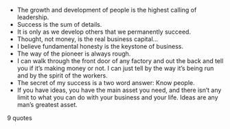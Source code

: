  - The growth and development of people is the highest calling of leadership.
 - Success is the sum of details.
 - It is only as we develop others that we permanently succeed.
 - Thought, not money, is the real business capital...
 - I believe fundamental honesty is the keystone of business.
 - The way of the pioneer is always rough.
 - I can walk through the front door of any factory and out the back and tell you if it’s making money or not. I can just tell by the way it’s being run and by the spirit of the workers.
 - The secret of my success is a two word answer: Know people.
 - If you have ideas, you have the main asset you need, and there isn’t any limit to what you can do with your business and your life. Ideas are any man’s greatest asset.

9 quotes